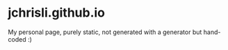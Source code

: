jchrisli.github.io
==================

My personal page, purely static, not generated with a generator but hand-coded :)
